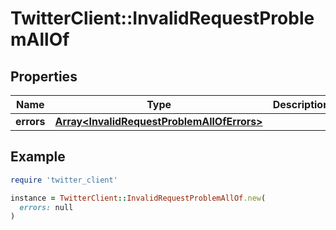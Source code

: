 # TwitterClient::InvalidRequestProblemAllOf

## Properties

| Name | Type | Description | Notes |
| ---- | ---- | ----------- | ----- |
| **errors** | [**Array&lt;InvalidRequestProblemAllOfErrors&gt;**](InvalidRequestProblemAllOfErrors.md) |  | [optional] |

## Example

```ruby
require 'twitter_client'

instance = TwitterClient::InvalidRequestProblemAllOf.new(
  errors: null
)
```

